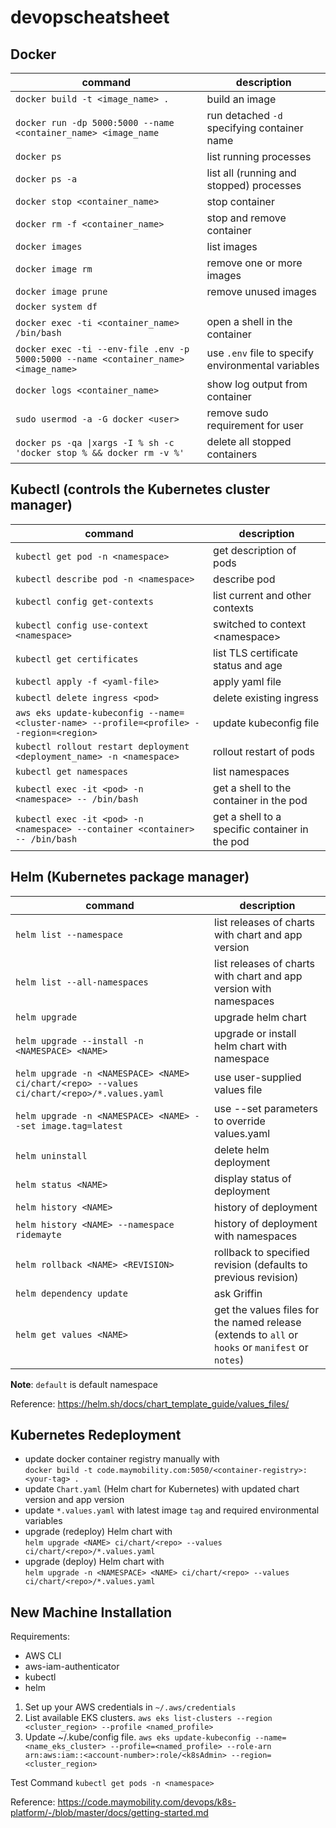 # devopscheatsheet

## Docker
command|description
---|---
`docker build -t <image_name> .` | build an image
`docker run -dp 5000:5000 --name <container_name> <image_name` | run detached `-d` specifying container name
`docker ps` | list running processes
`docker ps -a` | list all (running and stopped) processes
`docker stop <container_name>` | stop container
`docker rm -f <container_name>` | stop and remove container
`docker images` | list images
`docker image rm` | remove one or more images
`docker image prune` | remove unused images
`docker system df` | 
`docker exec -ti <container_name> /bin/bash` | open a shell in the container
`docker exec -ti --env-file .env -p 5000:5000 --name <container_name> <image_name>` | use `.env` file to specify environmental variables
`docker logs <container_name>` | show log output from container
`sudo usermod -a -G docker <user>` | remove sudo requirement for user
`docker ps -qa \|xargs -I % sh -c 'docker stop % && docker rm -v %'` | delete all stopped containers

## Kubectl (controls the Kubernetes cluster manager)
command|description
---|---
`kubectl get pod -n <namespace>` | get description of pods
`kubectl describe pod -n <namespace>` | describe pod
`kubectl config get-contexts` | list current and other contexts
`kubectl config use-context <namespace>` | switched to context \<namespace>
`kubectl get certificates` | list TLS certificate status and age
`kubectl apply -f <yaml-file>` | apply yaml file
`kubectl delete ingress <pod>` | delete existing ingress 
`aws eks update-kubeconfig --name=<cluster-name> --profile=<profile> --region=<region>` | update kubeconfig file
`kubectl rollout restart deployment <deployment_name> -n <namespace>` | rollout restart of pods
`kubectl get namespaces` | list namespaces
`kubectl exec -it <pod> -n <namespace> -- /bin/bash` | get a shell to the container in the pod
`kubectl exec -it <pod> -n <namespace> --container <container> -- /bin/bash` | get a shell to a specific container in the pod

## Helm (Kubernetes package manager)
command|description
---|---
`helm list --namespace` | list releases of charts with chart and app version
`helm list --all-namespaces` | list releases of charts with chart and app version with namespaces
`helm upgrade` | upgrade helm chart
`helm upgrade --install -n <NAMESPACE> <NAME>` | upgrade or install helm chart with namespace
`helm upgrade -n <NAMESPACE> <NAME> ci/chart/<repo> --values ci/chart/<repo>/*.values.yaml` | use user-supplied values file
`helm upgrade -n <NAMESPACE> <NAME> --set image.tag=latest` | use --set parameters to override values.yaml
`helm uninstall` | delete helm deployment
`helm status <NAME>` | display status of deployment
`helm history <NAME>` | history of deployment
`helm history <NAME> --namespace ridemayte` | history of deployment with namespaces
`helm rollback <NAME> <REVISION>` | rollback to specified revision (defaults to previous revision)
`helm dependency update` | ask Griffin
`helm get values <NAME>` | get the values files for the named release (extends to `all` or `hooks` or `manifest` or `notes`)

**Note**: `default` is default namespace

Reference: https://helm.sh/docs/chart_template_guide/values_files/

## Kubernetes Redeployment
- update docker container registry manually with  
`docker build -t code.maymobility.com:5050/<container-registry>:<your-tag> .`
- update `Chart.yaml` (Helm chart for Kubernetes) with updated chart version and app version
- update `*.values.yaml` with latest image `tag` and required environmental variables
- upgrade (redeploy) Helm chart with  
`helm upgrade <NAME> ci/chart/<repo> --values ci/chart/<repo>/*.values.yaml`
- upgrade (deploy) Helm chart with  
`helm upgrade -n <NAMESPACE> <NAME> ci/chart/<repo> --values ci/chart/<repo>/*.values.yaml`

## New Machine Installation
Requirements:
- AWS CLI
- aws-iam-authenticator
- kubectl
- helm

1. Set up your AWS credentials in `~/.aws/credentials`
2. List available EKS clusters. `aws eks list-clusters --region <cluster_region> --profile <named_profile>`
3. Update ~/.kube/config file. `aws eks update-kubeconfig --name=<name_eks_cluster> --profile=<named_profile> --role-arn arn:aws:iam::<account-number>:role/<k8sAdmin> --region=<cluster_region>`

Test Command
`kubectl get pods -n <namespace>`

Reference: https://code.maymobility.com/devops/k8s-platform/-/blob/master/docs/getting-started.md
